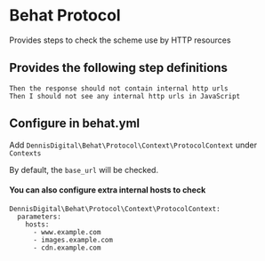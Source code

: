 # Behat Protocol
Provides steps to check the scheme use by HTTP resources

## Provides the following step definitions

```
Then the response should not contain internal http urls
Then I should not see any internal http urls in JavaScript
```

## Configure in behat.yml

Add `DennisDigital\Behat\Protocol\Context\ProtocolContext` under `Contexts`

By default, the `base_url` will be checked.

#### You can also configure extra internal hosts to check

```
DennisDigital\Behat\Protocol\Context\ProtocolContext:
  parameters:
    hosts:
      - www.example.com
      - images.example.com
      - cdn.example.com
```
